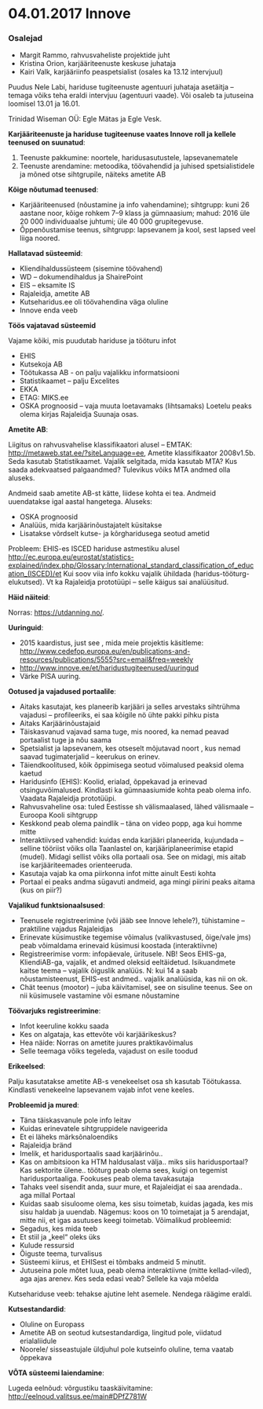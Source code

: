 
# 04.01.2017 Innove

### Osalejad

*	Margit Rammo, rahvusvaheliste projektide juht
*	Kristina Orion,  karjääriteenuste keskuse juhataja
*	Kairi Valk, karjääriinfo peaspetsialist (osales ka 13.12 intervjuul)

Puudus Nele Labi, hariduse tugiteenuste agentuuri juhataja asetäitja – temaga võiks teha eraldi intervjuu (agentuuri vaade). Või osaleb ta jutuseina loomisel 13.01 ja 16.01.

Trinidad Wiseman OÜ: Egle Mätas ja Egle Vesk.
	
**Karjääriteenuste ja hariduse tugiteenuse vaates Innove roll ja kellele teenused on suunatud**:

1. Teenuste pakkumine: noortele, haridusasutustele, lapsevanematele
2. Teenuste arendamine:  metoodika, töövahendid ja juhised spetsialistidele ja mõned otse sihtgrupile, näiteks ametite AB

**Kõige nõutumad teenused**:

* Karjääriteenused (nõustamine ja info vahendamine); sihtgrupp: kuni 26 aastane noor, kõige rohkem 7–9 klass ja gümnaasium; mahud: 2016 üle 20 000 individuaalse juhtumi; üle 40 000 grupitegevuse.
*	Õppenõustamise teenus, sihtgrupp: lapsevanem ja kool, sest lapsed veel liiga noored.

**Hallatavad süsteemid**:

*	Kliendihaldussüsteem (sisemine töövahend)
*	WD – dokumendihaldus ja ShairePoint
*	EIS – eksamite IS
*	Rajaleidja, ametite AB
*	Kutseharidus.ee oli töövahendina väga oluline
*	Innove enda veeb

**Töös vajatavad süsteemid**

Vajame kõiki, mis puudutab hariduse ja tööturu infot
*	EHIS
*	Kutsekoja AB 
*	Töötukassa AB - on palju vajalikku informatsiooni
*	Statistikaamet – palju Excelites
*	EKKA
*	ETAG: MIKS.ee
* OSKA prognoosid – vaja muuta loetavamaks (lihtsamaks)
Loetelu peaks olema kirjas Rajaleidja Suunaja osas.

**Ametite AB**:

Liigitus on rahvusvahelise klassifikaatori alusel – EMTAK: http://metaweb.stat.ee/?siteLanguage=ee,
Ametite klassifikaator 2008v1.5b. Seda kasutab Statistikaamet. 
Vajalik selgitada, mida kasutab  MTA? Kus saada adekvaatsed palgaandmed?
Tulevikus võiks MTA andmed olla aluseks.

Andmeid saab ametite AB-st kätte, liidese kohta ei tea.
Andmeid uuendatakse igal aastal hangetega.
Aluseks:
*	OSKA prognoosid
*	Analüüs, mida karjäärinõustajatelt küsitakse
*	Lisatakse võrdselt kutse- ja kõrgharidusega seotud ametid

Probleem:
EHIS-es ISCED hariduse astmestiku alusel http://ec.europa.eu/eurostat/statistics-explained/index.php/Glossary:International_standard_classification_of_education_(ISCED)/et
Kui soov viia info kokku vajalik ühildada (haridus-tööturg-elukutsed).
Vt ka Rajaleidja prototüüpi – selle käigus sai analüüsitud.

**Häid näiteid**:

Norras: https://utdanning.no/. 

**Uuringuid**:

*	2015 kaardistus, just see , mida meie projektis käsitleme: http://www.cedefop.europa.eu/en/publications-and-resources/publications/5555?src=email&freq=weekly
*	http://www.innove.ee/et/haridustugiteenused/uuringud
*	Värke PISA uuring.


**Ootused ja vajadused portaalile**:

* Aitaks kasutajat, kes planeerib karjääri ja selles arvestaks sihtrühma vajadusi – profileeriks, ei saa kõigile nö ühte pakki pihku pista
*	Aitaks Karjäärinõustajaid
*	Täiskasvanud vajavad sama tuge, mis noored, ka nemad peavad portaalist tuge ja nõu saama
*	Spetsialist ja lapsevanem, kes otseselt mõjutavad noort , kus nemad saavad tugimaterjalid – keerukus on erinev.
*	Täiendkoolitused, kõik õppimisega seotud võimalused peaksid olema kaetud
*	Haridusinfo (EHIS): Koolid, erialad, õppekavad ja erinevad otsinguvõimalused. Kindlasti ka gümnaasiumide kohta peab olema info. Vaadata Rajaleidja prototüüpi.
* Rahvusvaheline osa: tuled Eestisse sh välismaalased, lähed välismaale – Euroopa Kooli sihtgrupp
*	Keskkond peab olema paindlik – täna on video popp, aga kui homme mitte
*	Interaktiivsed vahendid: kuidas enda karjääri planeerida, kujundada – selline tööriist võiks olla Taanlastel on, karjääriplaneerimise etapid (mudel). Midagi sellist võiks olla portaali osa. See on midagi, mis aitab ise karjääriteemades orienteeruda.
*	Kasutaja vajab ka oma piirkonna infot mitte ainult Eesti kohta
*	Portaal ei peaks andma sügavuti andmeid, aga mingi piirini peaks aitama (kus on piir?)

**Vajalikud funktsionaalsused**:

*	Teenusele registreerimine (või jääb see Innove lehele?), tühistamine – praktiline vajadus Rajaleidjas
*	Erinevate küsimustike tegemise võimalus (valikvastused, õige/vale jms) peab võimaldama erinevaid küsimusi koostada (interaktiivne)
*	Registreerimise vorm: infopäevale, üritusele. NB! Seos EHIS-ga, KliendiAB-ga, vajalik, et andmed oleksid eeltäidetud. Isikuandmete kaitse teema – vajalik õiguslik analüüs. N: kui 14 a saab nõustamisteenust, EHIS-est andmed.. vajalik analüüsida, kas nii on ok.
*	Chät teenus (mootor) – juba käivitamisel, see on sisuline teenus. See on nii küsimusele vastamine või esmane nõustamine

**Töövarjuks registreerimine**:

*	Infot keeruline kokku saada
*	Kes on algataja, kas ettevõte või karjäärikeskus?
*	Hea näide: Norras on ametite juures praktikavõimalus
*	Selle teemaga võiks tegeleda, vajadust on esile toodud

**Erikeelsed**:

Palju kasutatakse ametite AB-s venekeelset osa sh kasutab Töötukassa. Kindlasti venekeelne lapsevanem vajab infot vene keeles.

**Probleemid ja mured**:

*	Täna täiskasvanule pole info leitav
*	Kuidas erinevatele sihtgruppidele navigeerida
*	Et ei läheks märksõnaloendiks
*	Rajaleidja bränd
*	Imelik, et haridusportaalis saad karjäärinõu..
*	Kas on ambitsioon ka HTM haldusalast välja.. miks siis haridusportaal? Kas sektorite ülene.. tööturg peab olema sees, kuigi on tegemist haridusportaaliga. Fookuses peab olema tavakasutaja
*	Tahaks veel sisendit anda, suur mure, et Rajaleidjat ei saa arendada.. aga millal Portaal
*	Kuidas saab sisuloome olema, kes sisu toimetab, kuidas jagada, kes mis sisu haldab ja uuendab. Nägemus: koos on 10 toimetajat ja 5 arendajat, mitte nii, et igas asutuses keegi toimetab. Võimalikud probleemid:
 * Segadus, kes mida teeb
 * Et stiil ja „keel“ oleks üks
 * Kulude ressursid
 * Õiguste teema, turvalisus
* Süsteemi kiirus, et EHISest ei tõmbaks andmeid 5 minutit.
* Jutuseina pole mõtet luua, peab olema interaktiivne (mitte kellad-viled), aga ajas arenev. Kes seda edasi veab? Sellele ka vaja mõelda

Kutsehariduse veeb: tehakse ajutine leht asemele. Nendega räägime eraldi.

**Kutsestandardid**:

* Oluline on Europass
* Ametite AB on seotud kutsestandardiga, lingitud pole, viidatud erialaliidule
* Noorele/ sisseastujale üldjuhul pole kutseinfo oluline, tema vaatab õppekava

**VÕTA süsteemi laiendamine**:

Lugeda eelnõud: võrgustiku taaskäivitamine: http://eelnoud.valitsus.ee/main#DPfZ781W


